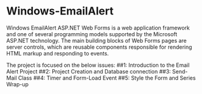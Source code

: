 # Windows-EmailAlert
Windows EmailAlert
ASP.NET Web Forms is a web application framework and one of several programming models supported by the Microsoft ASP.NET technology. The main building blocks of Web Forms pages are server controls, which are reusable components responsible for rendering HTML markup and responding to events.

The project is focused on the below issues:
##1: Introduction to the Email Alert Project
##2: Project Creation and Database connection
##3: Send-Mail Class
##4: Timer and Form-Load Event
##5: Style the Form and Series Wrap-up

